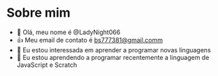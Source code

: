 # Sobre mim
- 👋 Olá, meu nome é @LadyNight066
- :+1: Meu email de contato é bs777381@gmail.comm
- 👀 Eu estou interessada em aprender a programar novas linguagens
- 🌱 Eu estou aprendendo a programar recentemente a linguagem de JavaScript e Scratch


